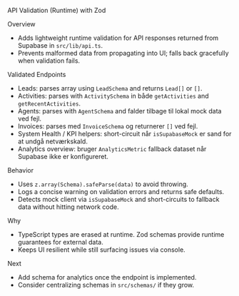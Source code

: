 API Validation (Runtime) with Zod

Overview

- Adds lightweight runtime validation for API responses returned from Supabase in `src/lib/api.ts`.
- Prevents malformed data from propagating into UI; falls back gracefully when validation fails.

Validated Endpoints

- Leads: parses array using `LeadSchema` and returns `Lead[]` or `[]`.
- Activities: parses with `ActivitySchema` in både `getActivities` and `getRecentActivities`.
- Agents: parses with `AgentSchema` and falder tilbage til lokal mock data ved fejl.
- Invoices: parses med `InvoiceSchema` og returnerer `[]` ved fejl.
- System Health / KPI helpers: short-circuit når `isSupabaseMock` er sand for at undgå netværkskald.
- Analytics overview: bruger `AnalyticsMetric` fallback dataset når Supabase ikke er konfigureret.

Behavior

- Uses `z.array(Schema).safeParse(data)` to avoid throwing.
- Logs a concise warning on validation errors and returns safe defaults.
- Detects mock client via `isSupabaseMock` and short-circuits to fallback data without hitting network code.

Why

- TypeScript types are erased at runtime. Zod schemas provide runtime guarantees for external data.
- Keeps UI resilient while still surfacing issues via console.

Next

- Add schema for analytics once the endpoint is implemented.
- Consider centralizing schemas in `src/schemas/` if they grow.

